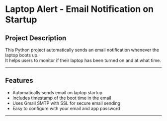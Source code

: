 # Laptop Alert - Email Notification on Startup

## Project Description
This Python project automatically sends an email notification whenever the laptop boots up.  
It helps users to monitor if their laptop has been turned on and at what time.

---

## Features
- Automatically sends email on laptop startup
- Includes timestamp of the boot time in the email
- Uses Gmail SMTP with SSL for secure email sending
- Easy to configure with your email and app password

---
